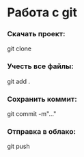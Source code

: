 # Работа с git
### Скачать проект:
git clone <URL>
### Учесть все файлы:
git add .
### Сохранить коммит:
git commit -m"..."
### Отправка в облако:
git push
